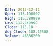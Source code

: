 ```yaml
---
Date: 2015-12-11
Open: 115.190002
High: 115.389999
Low: 112.849998
Close: 113.18
Adj Close: 108.10508
Volume: 46886200
---
```

